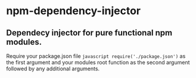 # npm-dependency-injector
## Dependecy injector for pure functional npm modules.
Require your package.json file ```javascript require('./package.json')``` as the first
argument and your modules root function as the second argument followed
by any additional arguments.

